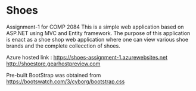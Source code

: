 # Shoes
Assignment-1 for COMP 2084
This is a simple web application based on ASP.NET using MVC and Entity framework.
The purpose of this application is enact as a shoe shop web application where one can
view various shoe brands and the complete collecction of shoes.

Azure hosted link : https://shoes-assignment-1.azurewebsites.net
http://shoestore.gearhostpreview.com

Pre-built BootStrap was obtained from https://bootswatch.com/3/cyborg/bootstrap.css

